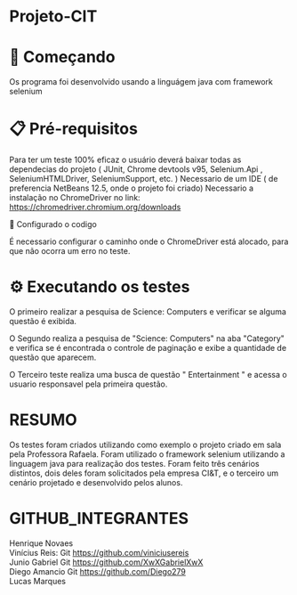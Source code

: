 ﻿# Projeto-CIT

# 🚀 Começando
Os programa foi desenvolvido usando a linguágem java com framework selenium

# 📋 Pré-requisitos
Para ter um teste 100% eficaz o usuário deverá baixar todas as dependecias do projeto ( JUnit, Chrome devtools v95, Selenium.Api , SeleniumHTMLDriver, SeleniumSupport, etc. ) 
Necessario de um IDE ( de preferencia NetBeans 12.5, onde o projeto foi criado) 
Necessario a instalação no ChromeDriver no link: https://chromedriver.chromium.org/downloads

🔧 Configurado o codigo
 
É necessario configurar o caminho onde o ChromeDriver está alocado, para que não ocorra um  erro no teste.


# ⚙️ Executando os testes


O primeiro realizar a pesquisa de Science: Computers e verificar se alguma questão é exibida. 

O Segundo realiza a pesquisa de "Science: Computers" na aba "Category" e verifica se é encontrada o controle de paginação e exibe a quantidade de questão que aparecem.

O Terceiro teste realiza uma busca de questão " Entertainment " e acessa o usuario responsavel pela primeira questão.



# RESUMO

Os testes foram criados utilizando como exemplo o projeto criado em sala pela Professora Rafaela.
Foram utilizado o framework selenium utilizando a linguagem java para realização dos testes. Foram feito três cenários distintos, 
dois deles foram solicitados pela empresa CI&T, e o terceiro um cenário projetado e desenvolvido pelos alunos.

# GITHUB_INTEGRANTES

Henrique Novaes <br/>
Vinícius Reis: Git https://github.com/viniciusereis <br/>
Junio Gabriel  Git https://github.com/XwXGabrielXwX <br/>
Diego Amancio  Git https://github.com/Diego279<br/> 
Lucas Marques   <br/>
 
